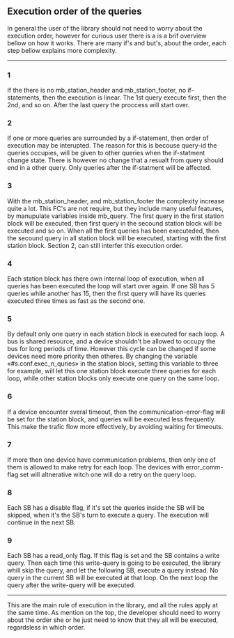 ## Execution order of the queries

In general the user of the library should not need to worry about the execution order, however for curious user there is a is a brif overview bellow on how it works. There are many if's and but's, about the order, each step bellow explains more complexity. 

-------------------------

### 1
If the there is no mb_station_header and mb_station_footer, no if-statements, then the execution is linear. The 1st query execute first, then the 2nd, and so on. After the last query the proccess will start over.

### 2
If one or more queries are surrounded by a if-statement, then order of execution may be interupted. The reason for this is becouse query-id the queries occupies, will be given to other queries when the if-statment change state. There is however no change that a resualt from query should end in a other query. Only queries after the if-statment will be affected.    

### 3
With the mb_station_header, and mb_station_footer the complexity increase quite a lot. This FC's are not require, but they include many useful features, by manupulate variables inside mb_query. The first query in the first station block will be executed, then first query in the secound station block will be executed and so on. When all the first queries has been executeded, then the secound query in all station block will be executed, starting with the first station block. Section 2, can still interfer this execution order. 

### 4
Each station block has there own internal loop of execution, when all queries has been executed the loop will start over again. If one SB has 5 queries while another has 15, then the first query will have its queries executed three times as fast as the second one.

### 5
By default only one query in each station block is executed for each loop. A bus is shared resource, and a device shouldn't be allowed to occupy the bus for long periods of time. However this cycle can be changed if some devices need more priority then otheres. By changing the variable «#s.conf.exec_n_quries» in the station block, setting this variable to three for example, will let this one station block execute three queries for each loop, while other station blocks only execute one query on the same loop.

### 6
If a device encounter sveral timeout, then the communication-error-flag will be set for the station block, and queries will be executed less frequently. This make the trafic flow more effectively, by avoiding waiting for timeouts.

### 7
If more then one device have communication problems, then only one of them is allowed to make retry for each loop. The devices with error_comm-flag set will altnerative witch one will do a retry on the query loop.

### 8
Each SB has a disable flag, if it's set the queries inside the SB will be skipped, when it's the SB's turn to execute a query. The execution will continue in the next SB.

### 9
Each SB has a read_only flag. If this flag is set and the SB contains a write query. Then each time this write-query is going to be executed, the library whill skip the query, and let the following SB, execute a query instead. No query in the current SB will be executed at that loop. On the next loop the query after the write-query will be executed.

----------------------------------

This are the main rule of execution in the library, and all the rules apply at the same time. As mention on the top, the developer should need to worry about the order she or he just need to know that they all will be executed, regardsless in which order.

